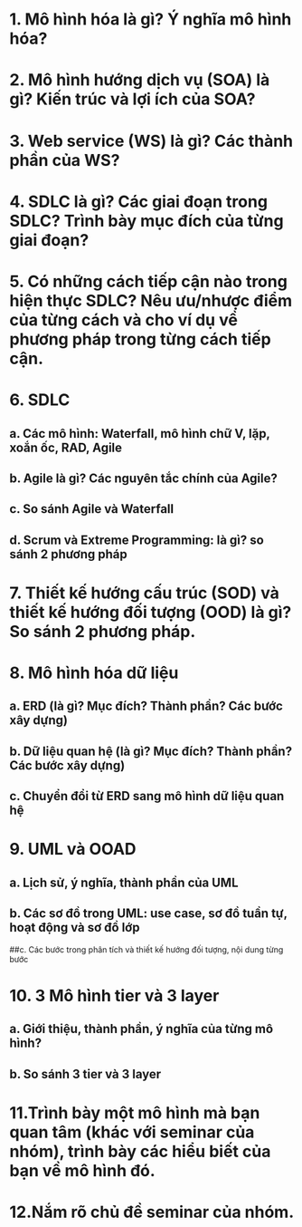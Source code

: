 # 1. Mô hình hóa là gì? Ý nghĩa mô hình hóa?
# 2. Mô hình hướng dịch vụ (SOA) là gì? Kiến trúc và lợi ích của SOA? 
# 3. Web service (WS) là gì? Các thành phần của WS? 
# 4. SDLC là gì? Các giai đoạn trong SDLC? Trình bày mục đích của từng giai đoạn? 
# 5. Có những cách tiếp cận nào trong hiện thực SDLC? Nêu ưu/nhược điểm của từng cách và cho ví dụ về phương pháp trong từng cách tiếp cận. 
# 6. SDLC 
## a. Các mô hình: Waterfall, mô hình chữ V, lặp, xoắn ốc, RAD, Agile 
## b. Agile là gì? Các nguyên tắc chính của Agile? 
## c. So sánh Agile và Waterfall 
## d. Scrum và Extreme Programming: là gì? so sánh 2 phương pháp 
# 7. Thiết kế hướng cấu trúc (SOD) và thiết kế hướng đối tượng (OOD) là gì? So sánh 2 phương pháp. 
# 8. Mô hình hóa dữ liệu 
## a. ERD (là gì? Mục đích? Thành phần? Các bước xây dựng) 
## b. Dữ liệu quan hệ (là gì? Mục đích? Thành phần? Các bước xây dựng) 
## c. Chuyển đổi từ ERD sang mô hình dữ liệu quan hệ 
# 9. UML và OOAD 
## a. Lịch sử, ý nghĩa, thành phần của UML 
## b. Các sơ đồ trong UML: use case, sơ đồ tuần tự, hoạt động và sơ đồ lớp 
##c. Các bước trong phân tích và thiết kế hướng đối tượng, nội dung từng bước 
# 10. 3 Mô hình tier và 3 layer 
## a. Giới thiệu, thành phần, ý nghĩa của từng mô hình? 
## b. So sánh 3 tier và 3 layer
# 11.Trình bày một mô hình mà bạn quan tâm (khác với seminar của nhóm), trình bày các hiểu biết của bạn về mô hình đó.
# 12.Nắm rõ chủ đề seminar của nhóm.

